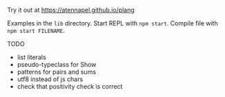 Try it out at https://atennapel.github.io/plang

Examples in the `lib` directory.
Start REPL with `npm start`.
Compile file with `npm start FILENAME`.

TODO
- list literals
- pseudo-typeclass for Show
- patterns for pairs and sums
- utf8 instead of js chars
- check that positivity check is correct
